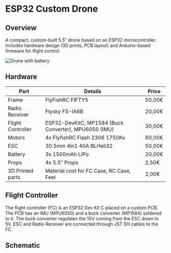 # ESP32 Custom Drone

## Overview

A compact, custom-built 5.5″ drone based on an ESP32 microcontroller. Includes hardware design (3D prints, PCB layout) and Arduino-based firmware for flight control.

![Drone with battery](docs/DroneWithBattery.JPG)

## Hardware

| Part              | Details                                               | Price  |
| ----------------- | ----------------------------------------------------- | ------ |
| Frame             | FlyFishRC FIFTY5                                      | 50,00€ |
| Radio Receiver    | Flysky FS-IA6B                                        | 20,00€ |
| Flight Controller | ESP32-DevKitC, MP1584 (Buck Converter), MPU6050 (IMU) | 30,00€ |
| Motors            | 4x FlyfishRC Flash 2306 1750Kv                        | 60,00€ |
| ESC               | 30.5mm 4in1 40A BLHeli32                              | 50,00€ |
| Battery           | 3s 1500mAh LiPo                                       | 20,00€ |
| Props             | 4x 5.5″ Props                                         | 2,50€  |
| 3D Printed parts  | Material cost for FC Case, RC Case, Feet              | 2,00€  |

## Flight Controller

The flight controller (FC) is an ESP32 Dev Kit C placed on a custom PCB. The PCB has an IMU (MPU6050) and a buck converter (MP1584) soldered to it. The buck converter regulates the 10V coming from the ESC down to 5V. ESC and Radio Receiver are connected through JST SH cables to the FC.

## Schematic

##
